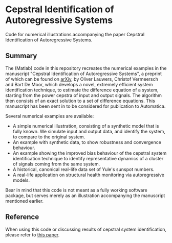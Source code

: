 # Cepstral Identification of Autoregressive Systems
Code for numerical illustrations accompanying the paper Cepstral Identification of Autoregressive Systems.
## Summary
The (Matlab) code in this repository recreates the numerical examples in the manuscript "Cepstral Identification of Autoregressive Systems", a preprint of which can be found on [arXiv](placeholder), by Oliver Lauwers, Christof Vermeersch and Bart De Moor, which develops a novel, extremely efficient system identification technique, to estimate the difference equation of a system, starting from the power cepstra of input and output signals. The algorithm then consists of an exact solution to a set of difference equations.
This manuscript has been sent in to be considered for publication to Automatica.

Several numerical examples are available:
 - A simple numerical illustration, consisting of a synthetic model that is fully known. We simulate input and output data, and identify the system, to compare to the original system.
 - An example with synthetic data, to show robustness and convergence behaviour. 
 - An example showing the improved bias behaviour of the cepstral system identification technique to identify representative dynamics of a cluster of signals coming from the same system.
 - A historical, canonical real-life data set of Yule's sunspot numbers.
 - A real-life application on structural health monitoring via autoregressive models.

Bear in mind that this code is not meant as a fully working software package, but serves merely as an illustration accompanying the manuscript mentioned earlier.

## Reference
When using this code or discussing results of cepstral system identification, please refer to [this paper](placeholder).
